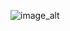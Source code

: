 ![image_alt](https://github.com/juanfelipepenasaa0876-cpu/tienda-ducati.github.io/tree/73609b661a61de9869178846370bde1ed2b1160d/images)
